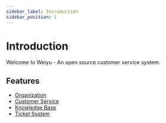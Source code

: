 ```yaml
---
sidebar_label: Introduction
sidebar_position: 1
---
```


# Introduction

Welcome to Weiyu - An open source customer service system.

## Features

- [Organization](manual/admin/team/member)
- [Customer Service](manual/admin/service/agent)
- [Knowledge Base](manual/admin/kbase/helpcenter)
- [Ticket System](manual/admin/ticket/waiting)
